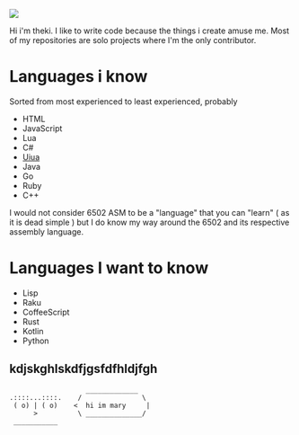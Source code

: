 [![](https://github-readme-stats.vercel.app/api?username=thekifake&theme=radical&show=reviews)](https://github.com/thekifake/thekifake)

Hi i'm theki. I like to write code because the things i create amuse me. Most of my repositories are solo projects where I'm the only contributor.

# Languages i know
Sorted from most experienced to least experienced, probably

- HTML
- JavaScript
- Lua
- C#
- [Uiua](https://uiua.org/)
- Java
- Go
- Ruby
- C++

I would not consider 6502 ASM to be a "language" that you can "learn" ( as it is dead simple ) but I do know my way around the 6502 and its respective assembly language.

# Languages I want to know

- Lisp
- Raku
- CoffeeScript
- Rust
- Kotlin
- Python

## kdjskghlskdfjgsfdfhldjfgh

```
                   _____________
.::::...::::.    /               \
 ( o) | ( o)    <  hi im mary     |
      >          \ ______________/
 ___________
```
